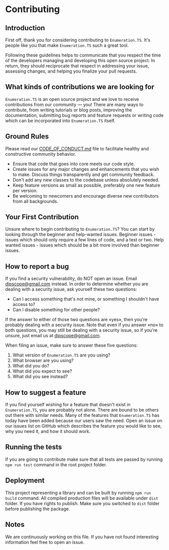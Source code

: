 # Contributing

## Introduction

First off, thank you for considering contributing to `Enumeration.TS`. It's people like you that make `Enumeration.TS` such a great tool.

Following these guidelines helps to communicate that you respect the time of the developers managing and developing this open source project. In return, they should reciprocate that respect in addressing your issue, assessing changes, and helping you finalize your pull requests.

## What kinds of contributions we are looking for

`Enumeration.TS` is an open source project and we love to receive contributions from our community — you! There are many ways to contribute, from writing tutorials or blog posts, improving the documentation, submitting bug reports and feature requests or writing code which can be incorporated into `Enumeration.TS` itself.

## Ground Rules

Please read our [CODE_OF_CONDUCT.md](https://github.com/dipscope/Enumeration.TS/blob/master/CODE_OF_CONDUCT.md) file to facilitate healthy and constructive community behavior.

* Ensure that code that goes into core meets our code style.
* Create issues for any major changes and enhancements that you wish to make. Discuss things transparently and get community feedback.
* Don't add any new classes to the codebase unless absolutely needed.
* Keep feature versions as small as possible, preferably one new feature per version.
* Be welcoming to newcomers and encourage diverse new contributors from all backgrounds.

## Your First Contribution

Unsure where to begin contributing to `Enumeration.TS`? You can start by looking through the beginner and help-wanted issues. Beginner issues - issues which should only require a few lines of code, and a test or two. Help wanted issues - issues which should be a bit more involved than beginner issues.

## How to report a bug

If you find a security vulnerability, do NOT open an issue. Email dipscope@gmail.com instead. In order to determine whether you are dealing with a security issue, ask yourself these two questions:

* Can I access something that's not mine, or something I shouldn't have access to?
* Can I disable something for other people?

If the answer to either of those two questions are «yes», then you're probably dealing with a security issue. Note that even if you answer «no» to both questions, you may still be dealing with a security issue, so if you're unsure, just email us at dipscope@gmail.com.

When filing an issue, make sure to answer these five questions:

1. What version of `Enumeration.TS` are you using?
2. What browser are you using?
3. What did you do?
4. What did you expect to see?
5. What did you see instead?

## How to suggest a feature

If you find yourself wishing for a feature that doesn't exist in `Enumeration.TS`, you are probably not alone. There are bound to be others out there with similar needs. Many of the features that `Enumeration.TS` has today have been added because our users saw the need. Open an issue on our issues list on GitHub which describes the feature you would like to see, why you need it, and how it should work.

## Running the tests

If you are going to contribute make sure that all tests are passed by running `npm run test` command in the root project folder.

## Deployment

This project representing a library and can be built by running `npm run build` command. All compiled production files will be available under `dist` folder. If you have rights to publish. Make sure you switched to `dist` folder before publishing the package.

## Notes

We are continuously working on this file. If you have not found interesting information feel free to open an issue.
